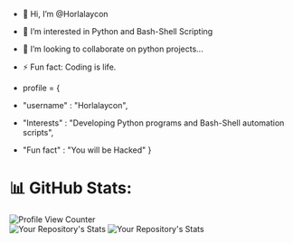 
- 👋 Hi, I’m @Horlalaycon
- 👀 I’m interested in Python and Bash-Shell Scripting
- 💞️ I’m looking to collaborate on python projects...

- ⚡ Fun fact: Coding is life.


- profile = {
-    "username" : "Horlalaycon",
-    "Interests" : "Developing Python programs and Bash-Shell automation scripts",
-    "Fun fact" : "You will be Hacked"
}

# 📊 GitHub Stats:
![Profile View Counter](https://komarev.com/ghpvc/?username=Horlalaycon)  
![Your Repository's Stats](https://github-readme-stats.vercel.app/api?username=Horlalaycon&show_icons=true)
![Your Repository's Stats](https://github-readme-stats.vercel.app/api/top-langs/?username=Horlalaycon&theme=blue-green)






<!---
Horlalaycon/Horlalaycon is a ✨ special ✨ repository because its `README.md` (this file) appears on your GitHub profile.
You can click the Preview link to take a look at your changes.
--->
